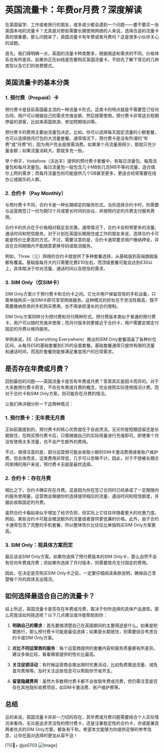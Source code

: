 # 英国流量卡：年费or月费？深度解读

在英国留学、工作或者旅行的朋友，或多或少都会遇到一个问题——要不要买一张英国本地的流量卡？尤其是对那些需要长期使用网络的人来说，选择合适的流量卡真的很重要。那么问题来了，英国流量卡有年费或者月费吗？这是很多小伙伴关心的话题。

首先，我们得明确一点，英国的流量卡种类繁多，根据用途和需求的不同，价格体系也有所差异。如果你正在纠结是否要购买英国流量卡，不妨先了解下常见的几种类型以及它们的收费模式。

## 英国流量卡的基本分类

### 1. 预付费（Prepaid）卡
预付费卡是目前英国最主流的一种流量卡形式。这类卡的特点就是不需要签订任何合同，用户可以根据自己的需求充值金额，然后按需使用。预付费卡非常适合短期停留的游客，比如来英国旅游、参加短期培训等。

预付费卡的费用主要由流量包决定。比如，你可以选择每天固定流量的小额套餐，也可以选择按月打包的大流量套餐。通常情况下，预付费卡是没有所谓的“年费”或“月费”的，因为用户完全是按需消费。如果某个月流量用得少，那就只充少量金额；如果流量消耗大，那就多充一些。

举个例子，Vodafone（沃达丰）提供的预付费卡套餐中，有每日流量包、每周流量包和每月流量包。每日流量包一般包含几十MB到几百MB不等的流量，适合偶尔上网的需求；而每月流量包则可能提供几个GB甚至更多，更适合经常需要在线办公或娱乐的人群。

### 2. 合约卡（Pay Monthly）
与预付费卡不同，合约卡是一种长期绑定的服务形式。当你选择合约卡时，你需要与运营商签订一份为期12个月或更长时间的协议，并按照约定的月费支付服务费用。

合约卡的优点在于价格相对稳定且优惠。通常情况下，合约卡会附带更多的流量、通话时间和短信服务。对于计划在英国长期居住或工作的朋友来说，选择合约卡可能是性价比更高的方式。不过，需要注意的是，合约卡通常要求用户缴纳押金，并且在合同期限内不能随意更换号码或取消服务。

例如，Three（三）网络的合约卡就提供了多种套餐选择，从基础版到高端旗舰版都有覆盖。基础版每月大约只需要花费£10左右，而顶级套餐可能会达到£30以上，具体取决于你对流量、通话时间以及短信的需求。

### 3. SIM Only（仅SIM卡）
SIM Only方案介于预付费卡和合约卡之间。它允许用户保留现有的手机设备，只需单独购买一张SIM卡即可享受网络服务。这种模式的好处在于灵活性极高，既不需要缴纳昂贵的手机购买费用，也不用承担漫长的合约限制。

SIM Only方案同样分为预付费和月付两种形式。预付费版本类似于普通的预付费卡，用户可以随时充值并使用；而月付版本则更接近于合约卡，用户需要定期支付固定的月费以维持服务。

举例来说，EE（Everything Everywhere）推出的SIM Only套餐涵盖了各种价位区间，从每月£5的基础套餐到£35的全面套餐。基础套餐通常只提供有限的流量和通话时间，而高阶套餐则能够满足重度用户的日常需求。

## 是否存在年费或月费？

回到最初的问题——英国流量卡是否有年费或月费？答案其实是因卡而异的。对于大多数预付费卡而言，不存在年费或月费的概念，完全按照实际使用情况计费。而对于合约卡和SIM Only方案，则可能存在月费的情况。

让我们再详细分析一下这两种情况：

### 1. 预付费卡：无年费无月费
正如前面提到的，预付费卡的核心优势就在于自由灵活。无论你是短期逗留还是长期居住，在购买预付费卡后，只需根据自己的实际用量进行充值即可。即使某个月没有使用太多流量，也不会产生额外的费用。

不过，值得注意的是，部分运营商可能会收取小额的SIM卡激活费用或者账户维护费。但总体而言，这类费用非常低，几乎可以忽略不计。因此，对于不想被长期合同束缚的用户来说，预付费卡无疑是最优选择。

### 2. 合约卡：存在月费
相比之下，合约卡确实存在月费。这是因为你在签订合同时已经承诺了一定期限内的服务使用量，运营商会根据你的选择提供相应的流量、通话时间和短信额度，并据此收取固定的月费。

虽然合约卡看起来似乎增加了经济负担，但实际上它往往伴随着更大的优惠力度。例如，某些合约卡可能会赠送额外的流量或者提供更低廉的价格。此外，由于合约卡通常包含了完整的手机套餐，所以整体性价比往往比单独购买SIM Only方案更高。

### 3. SIM Only：视具体方案而定
最后谈谈SIM Only方案。如果你选择了预付费版本的SIM Only卡，那么自然不会有任何年费或月费；但如果你选择了月付版本，则需要按月支付固定的费用。

因此，在决定是否购买SIM Only卡之前，一定要仔细阅读条款说明，确保自己清楚每个月的具体支出情况。

## 如何选择最适合自己的流量卡？

综上所述，英国流量卡是否存在年费或月费，取决于你所选择的具体产品类型。那么究竟该如何挑选呢？以下几点建议或许能帮助到你：

1. **明确自己的需求**：首先要搞清楚自己在英国期间的主要用途是什么。如果是短期旅行，那么预付费卡可能是最佳选择；如果是长期居住，则需要综合考虑合约卡或SIM Only方案。

2. **对比不同运营商的服务**：每个运营商提供的套餐内容和服务质量都有所差异。建议多做比较，看看哪家提供的性价比最高。

3. **关注促销活动**：有时候运营商会推出限时优惠活动，比如免费赠送流量、减免首月费用等。及时关注这些信息可以帮助你节省开支。

4. **留意隐藏费用**：虽然大多数预付费卡都不会收取年费或月费，但仍需注意是否存在其他隐形收费项目，如SIM卡激活费、账户维护费等。

## 总结

总的来说，英国流量卡并非一刀切的存在，其年费或月费问题需要结合个人实际情况来看待。无论是追求灵活性的预付费卡，还是注重稳定性的合约卡，亦或是兼具两者优点的SIM Only方案，都各有千秋。希望本文能够为你提供足够的参考信息，让你在面对选择时更加从容不迫！

[TG💪+ @jx0703 ![Image](https://github.com/user-attachments/assets/dbca1d08-cadb-493c-b0ec-ad6f7a83f270)]